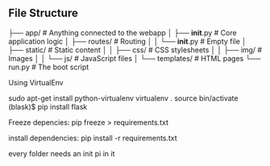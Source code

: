 ## File Structure ##

├── app/                # Anything connected to the webapp
│   ├── __init__.py     # Core application logic
│   ├── routes/         # Routing
│   │   └── __init__.py # Empty file
│   ├── static/         # Static content
│   │   ├── css/        # CSS stylesheets
│   │   ├── img/        # Images
│   │   └── js/         # JavaScript files
│   └── templates/      # HTML pages
└── run.py              # The boot script

Using VirtualEnv

sudo apt-get install python-virtualenv
virtualenv .
source bin/activate
(blask)$ pip install flask

Freeze depencies:
pip freeze > requirements.txt

install dependencies: pip install -r requirements.txt

every folder needs an init pi in it